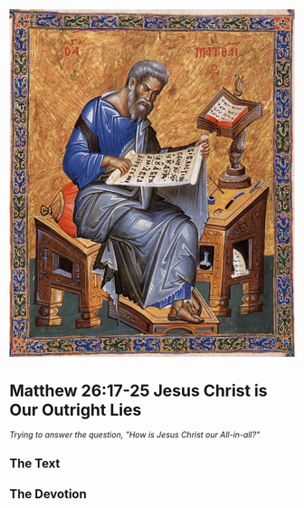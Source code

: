 <img class="intro-right" src="../images/art-matthew.jpg">

# Matthew 26:17-25 Jesus Christ is Our Outright Lies

*Trying to answer the question, "How is Jesus Christ our All-in-all?"*

## The Text

## The Devotion